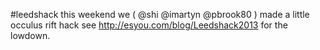 #leedshack this weekend we ( @shi @imartyn @pbrook80 ) made a little occulus rift hack see http://esyou.com/blog/Leedshack2013 for the lowdown.